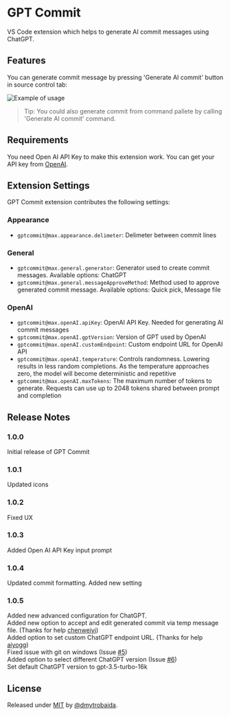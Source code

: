 # GPT Commit

VS Code extension which helps to generate AI commit messages using ChatGPT.

## Features

You can generate commit message by pressing 'Generate AI commit' button in source control tab:

![Example of usage](assets/images/example.gif)

> Tip: You could also generate commit from command pallete by calling 'Generate AI commit' command.

## Requirements

You need Open AI API Key to make this extension work.
You can get your API key from [OpenAI](https://platform.openai.com/account/api-keys).

## Extension Settings

GPT Commit extension contributes the following settings:

### Appearance

- `gptcommit@max.appearance.delimeter`: Delimeter between commit lines

### General

- `gptcommit@max.general.generator`: Generator used to create commit messages. Available options: ChatGPT
- `gptcommit@max.general.messageApproveMethod`: Method used to approve generated commit message. Available options: Quick pick, Message file

### OpenAI

- `gptcommit@max.openAI.apiKey`: OpenAI API Key. Needed for generating AI commit messages
- `gptcommit@max.openAI.gptVersion`: Version of GPT used by OpenAI
- `gptcommit@max.openAI.customEndpoint`: Custom endpoint URL for OpenAI API
- `gptcommit@max.openAI.temperature`: Controls randomness. Lowering results in less random completions. As the temperature approaches zero, the model will become deterministic and repetitive
- `gptcommit@max.openAI.maxTokens`: The maximum number of tokens to generate. Requests can use up to 2048 tokens shared between prompt and completion

## Release Notes

### 1.0.0

Initial release of GPT Commit

### 1.0.1

Updated icons

### 1.0.2

Fixed UX

### 1.0.3

Added Open AI API Key input prompt

### 1.0.4

Updated commit formatting. Added new setting

### 1.0.5

Added new advanced configuration for ChatGPT.\
Added new option to accept and edit generated commit via temp message file. (Thanks for help [chenweiyi](https://github.com/chenweiyi))\
Added option to set custom ChatGPT endpoint URL. (Thanks for help [aiyogg](https://github.com/aiyogg))\
Fixed issue with git on windows (Issue [#5](https://github.com/dmytrobaida/GPTCommitVSCode/issues/5))\
Added option to select different ChatGPT version (Issue [#6](https://github.com/dmytrobaida/GPTCommitVSCode/issues/6))\
Set default ChatGPT version to gpt-3.5-turbo-16k

## License

Released under [MIT](/LICENSE) by [@dmytrobaida](https://github.com/dmytrobaida).
